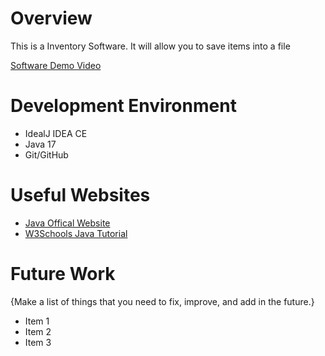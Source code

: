 # Overview
This is a Inventory Software. It will allow you to save items into a file 

[Software Demo Video](http://youtube.link.goes.here)

# Development Environment

* IdealJ IDEA CE 
* Java 17
* Git/GitHub

# Useful Websites

* [Java Offical Website](https://www.java.com/en/)
* [W3Schools Java Tutorial](https://www.w3schools.com/java/default.asp)

# Future Work

{Make a list of things that you need to fix, improve, and add in the future.}
* Item 1
* Item 2
* Item 3